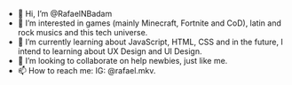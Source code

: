 - 👋 Hi, I’m @RafaelNBadam
- 👀 I’m interested in games (mainly Minecraft, Fortnite and CoD), latin and rock musics and this tech universe.
- 🌱 I’m currently learning about JavaScript, HTML, CSS and in the future, I intend to learning about UX Design and UI Design.
- 💞️ I’m looking to collaborate on help newbies, just like me.
- 📫 How to reach me: IG: @rafael.mkv.

<!---
RafaelNBadam/RafaelNBadam is a ✨ special ✨ repository because its `README.md` (this file) appears on your GitHub profile.
You can click the Preview link to take a look at your changes.
--->
